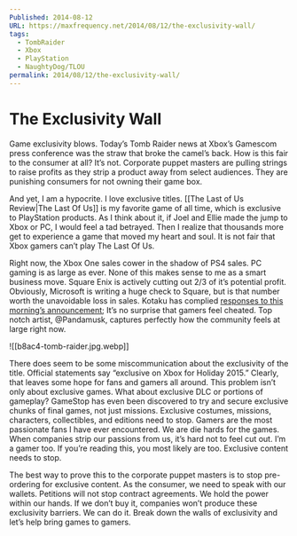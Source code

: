```yaml
---
Published: 2014-08-12
URL: https://maxfrequency.net/2014/08/12/the-exclusivity-wall/
tags:
  - TombRaider
  - Xbox
  - PlayStation
  - NaughtyDog/TLOU
permalink: 2014/08/12/the-exclusivity-wall/
---
```

# The Exclusivity Wall

Game exclusivity blows. Today’s Tomb Raider news at Xbox’s Gamescom press conference was the straw that broke the camel’s back. How is this fair to the consumer at all? It’s not. Corporate puppet masters are pulling strings to raise profits as they strip a product away from select audiences. They are punishing consumers for not owning their game box.

And yet, I am a hypocrite. I love exclusive titles. [[The Last of Us Review|The Last Of Us]] is my favorite game of all time, which is exclusive to PlayStation products. As I think  about it, if Joel and Ellie made the jump to Xbox or PC, I would feel a tad betrayed. Then I realize that thousands more get to experience a game that moved my heart and soul. It is not fair that Xbox gamers can’t play The Last Of Us.

Right now, the Xbox One sales cower in the shadow of PS4 sales. PC gaming is as large as ever. None of this makes sense to me as a smart business move. Square Enix is actively cutting out 2/3 of it’s potential profit. Obviously, Microsoft is writing a huge check to Square, but is that number worth the unavoidable loss in sales. Kotaku has complied [responses to this morning’s announcement](http://kotaku.com/people-are-pissed-that-tomb-raider-is-an-xbox-exclusive-1620094498); It’s no surprise that gamers feel cheated. Top notch artist, @Pandamusk, captures perfectly how the community feels at large right now.

![[b8ac4-tomb-raider.jpg.webp]]

There does seem to be some miscommunication about the exclusivity of the title. Official statements say “exclusive on Xbox for Holiday 2015.” Clearly, that leaves some hope for fans and gamers all around. This problem isn’t only about exclusive games. What about exclusive DLC or portions of gameplay? GameStop has even been discovered to try and secure exclusive chunks of final games, not just missions. Exclusive costumes, missions, characters, collectibles, and editions need to stop. Gamers are the most passionate fans I have ever encountered. We are die hards for the games. When companies strip our passions from us, it’s hard not to feel cut out. I’m a gamer too. If you’re reading this, you most likely are too. Exclusive content needs to stop.

The best way to prove this to the corporate puppet masters is to stop pre-ordering for exclusive content. As the consumer, we need to speak with our wallets. Petitions will not stop contract agreements. We hold the power within our hands. If we don’t buy it, companies won’t produce these exclusivity barriers. We can do it. Break down the walls of exclusivity and let’s help bring games to gamers.